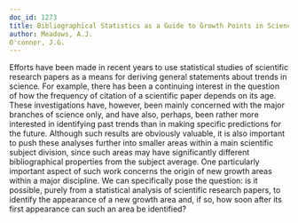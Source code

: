 ```yaml
---
doc_id: 1273
title: Bibliographical Statistics as a Guide to Growth Points in Science
author: Meadows, A.J.
O'connor, J.G.
---
```


Efforts have been made in recent years to use statistical studies of
scientific research papers as a means for deriving general statements about
trends in science.  For example, there has been a continuing interest in the
question of how the frequency of citation of a scientific paper depends on its
age.  These investigations have, however, been mainly concerned with the major
branches of science only, and have also, perhaps, been rather more interested
in identifying past trends than in making specific predictions for the future.
Although such results are obviously valuable, it is also important to push
these analyses further into smaller areas within a main scientific subject
division, since such areas may have significantly different bibliographical
properties from the subject average.  One particularly important aspect of
such work concerns the origin of new growth areas within a major discipline.
We can specifically pose the question: is it possible, purely from a 
statistical analysis of scientific research papers, to identify the 
appearance of a new growth area and, if so, how soon after its first
appearance can such an area be identified?